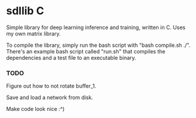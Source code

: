 # sdllib C
Simple library for deep learning inference and training, written in C.
Uses my own matrix library.

To compile the library, simply run the bash script with "bash compile.sh ./".
There's an example bash script called "run.sh" that compiles the dependencies and a test file to an executable binary.

### TODO
Figure out how to not rotate buffer_1.

Save and load a network from disk.

Make code look nice :^)
